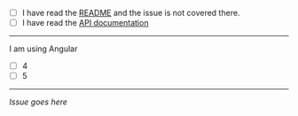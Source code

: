 - [ ] I have read the [README](https://github.com/NgGithubContribCalendar/ng-github-contrib-calendar/blob/master/README.md) and the issue is not covered there.
- [ ] I have read the [API documentation](https://nggithubcontribcalendar.github.io/ng-github-contrib-calendar/)

-----

I am using Angular

- [ ] 4
- [ ] 5

-----

*Issue goes here*
